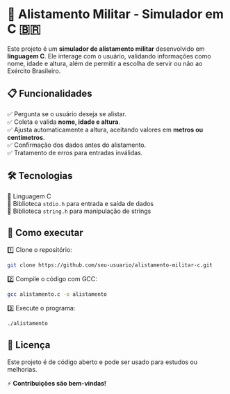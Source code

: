 
# 📌 Alistamento Militar - Simulador em C 🇧🇷  

Este projeto é um **simulador de alistamento militar** desenvolvido em **linguagem C**. Ele interage com o usuário, validando informações como nome, idade e altura, além de permitir a escolha de servir ou não ao Exército Brasileiro.  

## 📋 Funcionalidades  
✅ Pergunta se o usuário deseja se alistar.  
✅ Coleta e valida **nome, idade e altura**.  
✅ Ajusta automaticamente a altura, aceitando valores em **metros ou centímetros**.  
✅ Confirmação dos dados antes do alistamento.  
✅ Tratamento de erros para entradas inválidas.  

## 🛠️ Tecnologias  
🔹 Linguagem C  
🔹 Biblioteca `stdio.h` para entrada e saída de dados  
🔹 Biblioteca `string.h` para manipulação de strings  
 

## 🚀 Como executar  

1️⃣ Clone o repositório:  
```bash
git clone https://github.com/seu-usuario/alistamento-militar-c.git
```
2️⃣ Compile o código com GCC:  
```bash
gcc alistamento.c -o alistamento
```
3️⃣ Execute o programa:  
```bash
./alistamento
```

## 📜 Licença  
Este projeto é de código aberto e pode ser usado para estudos ou melhorias.  

⚡ **Contribuições são bem-vindas!**  
